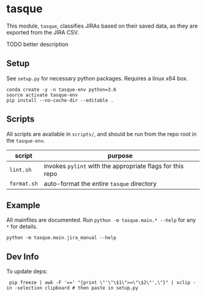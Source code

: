 # tasque

This module, `tasque`, classifies JIRAs based on their saved data, as they are exported from the JIRA CSV.

TODO better description 

## Setup

See `setup.py` for necessary python packages. Requires a linux x64 box.

```
conda create -y -n tasque-env python=3.6
source activate tasque-env
pip install --no-cache-dir --editable .
```

## Scripts

All scripts are available in `scripts/`, and should be run from the repo root in the `tasque-env`.

| script | purpose |
| ------ | ------- |
| `lint.sh` | invokes `pylint` with the appropriate flags for this repo |
| `format.sh` | auto-format the entire `tasque` directory |

## Example

All mainfiles are documented. Run `python -m tasque.main.* --help` for any `*` for details.

```{bash}
python -m tasque.main.jira_manual --help
```

## Dev Info

To update deps:

```
 pip freeze | awk -F '==' "{print \"'\"\$1\">=\"\$2\"',\"}" | xclip -in -selection clipboard # then paste in setup.py
```
